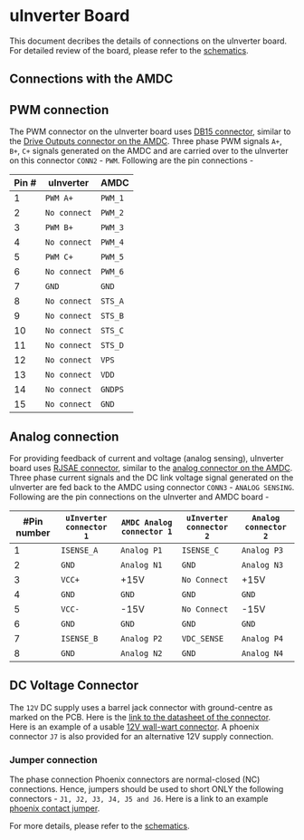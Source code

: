 # uInverter Board

This document decribes the details of connections on the uInverter board. For detailed review of the board, please refer to the [schematics](../REV20210506A/uInverter-rev-a.pdf).


## Connections with the AMDC

## PWM connection
The PWM connector on the uInverter board uses [DB15 connector](https://www.digikey.com/en/products/detail/amphenol-icc-fci/ICD15S13E6GV00LF/1090326), similar to the [Drive Outputs connector on the AMDC](https://github.com/Severson-Group/AMDC-Hardware/blob/develop/docs/PowerStack.md#db-15-connectors). Three phase PWM signals `A+`, `B+`, `C+` signals generated on the AMDC and are carried over to the uInverter on this connector `CONN2` - `PWM`.
Following are the pin connections -  

| Pin # |  uInverter 		| AMDC		  |
|-------| ------------------|-------------|
| 1     | `PWM A+`			| `PWM_1`     |
| 2     | `No connect`		| `PWM_2`     |
| 3     | `PWM B+`  		| `PWM_3`     |
| 4     | `No connect`		| `PWM_4`     |
| 5     | `PWM C+`    		| `PWM_5`     |
| 6     | `No connect`		| `PWM_6`     |
| 7     | `GND`      		| `GND`       |
| 8     | `No connect`    	| `STS_A`     |
| 9     | `No connect`    	| `STS_B`     |
| 10    | `No connect`    	| `STS_C`     |
| 11    | `No connect`    	| `STS_D`     |
| 12    | `No connect`    	| `VPS`       |
| 13    | `No connect`    	| `VDD`       |
| 14    | `No connect`    	| `GNDPS`     |
| 15    | `No connect`    	| `GND`       |  



## Analog connection
For providing feedback of current and voltage (analog sensing), uInverter board uses [RJSAE connector](https://www.digikey.com/en/products/detail/amphenol-icc-commercial-products/RJSAE-5385-02/1242709), similar to the [analog connector on the AMDC](https://github.com/Severson-Group/AMDC-Hardware/blob/develop/docs/Analog.md). Three phase current signals and the DC link voltage signal generated on the uInverter are fed back to the AMDC using connector `CONN3` - `ANALOG SENSING`. 
Following are the pin connections on the uInverter and AMDC board -  


| #Pin number | `uInverter connector 1`      | `AMDC Analog connector 1` |  `uInverter connector 2`   		| `Analog connector 2` 		
|------------|  -----					    |--------				  	| ------	 			 			|-----						
| 1 		 | `ISENSE_A`     				| `Analog P1` 			  	| `ISENSE_C`     		 			| `Analog P3` 				
| 2 		 | ` GND    ` 					| `Analog N1` 			  	| ` GND    `     		 			| `Analog N3` 				
| 3 		 | `VCC+    `  					| +15V 				  	 	| `No Connect    `     		 			| +15V 						
| 4 		 | ` GND    ` 					| `GND`				  	 	| ` GND    `     		 			| `GND` 						
| 5 		 | `VCC-    ` 					| -15V 				  	 	| `No Connect    `     		 			| -15V 						
| 6 		 | ` GND    ` 					| `GND` 				  	| ` GND    `     		 			| `GND` 					
| 7 		 | `ISENSE_B`     				| `Analog P2` 			  	| `VDC_SENSE`     		 			| `Analog P4` 				
| 8 		 | `GND     ` 					| `Analog N2` 			  	| `GND     `     		 			| `Analog N4` 			



## DC Voltage Connector
The `12V` DC supply uses a barrel jack connector with ground-centre as marked on the PCB. Here is the [link to the datasheet of the connector](https://www.digikey.com/en/products/detail/cui-devices/PJ-037AH/1644547).  
Here is an example of a usable [12V wall-wart connector](https://www.digikey.com/en/products/detail/phihong-usa/PSAA30R-120-R-CNR1/3061648). A phoenix connector `J7` is also provided for an alternative 12V supply connection.  

### Jumper connection
The phase connection Phoenix connectors are normal-closed (NC) connections. Hence, jumpers should be used to short ONLY the following connectors - `J1, J2, J3, J4, J5 and J6`. Here is a link to an example [phoenix contact jumper](https://www.digikey.com/en/products/detail/phoenix-contact/3030161/2263931?s=N4IgTCBcDaIMwAZEEYBsyQF0C%2BQ).  

For more details, please refer to the [schematics](../REV20210506A/uInverter-rev-a.pdf).


